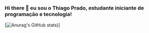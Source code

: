 ### Hi there 👋 eu sou o Thiago Prado, estudante iniciante de programação e tecnologia!
[![Anurag's GitHub stats](https://github-readme-stats.vercel.app/api?username=thiagoaprado22&show_icons=true&theme=gruvbox))]
